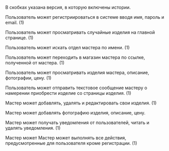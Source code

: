 В скобках указана версия, в которую включены истории.

Пользователь может регистриироваться в системе вводя имя,
пароль и email. (1)

Пользователь может просматривать случайные изделия на 
главной странице. (1)

Пользователь может искать отдел мастера по имени. (1)

Пользователь может переходить в магазин мастера по ссылке, 
полученной от мастера. (1)

Пользователь может просматривать изделия мастера, 
описание, фотографии, цену. (1)

Пользователь может отправить текстовое сообщение мастеру 
о намерении приобрести изделие со страницы изделия. (1)

Мастер может добавлять, удалять и редактировать свои 
изделия. (1)

Мастер может добавлять фотографию изделия, описание, цену.

Мастер может получать уведомления от пользователей, читать 
и удалять уведомления. (1)

Мастер может Мастер может выполнять все действия, 
предусмотренные для пользователя кроме регистрации. (1)

